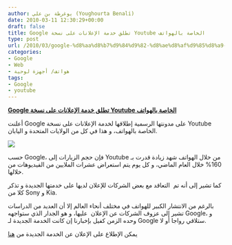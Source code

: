 ```yaml
---
author: يوغرطة بن علي (Youghourta Benali)
date: 2010-03-11 12:30:29+00:00
draft: false
title: Google تطلق خدمة الإعلانات على نسخة Youtube الخاصة بالهواتف
type: post
url: /2010/03/google-%d8%aa%d8%b7%d9%84%d9%82-%d8%ae%d8%af%d9%85%d8%a9-%d8%a7%d9%84%d8%a5%d8%b9%d9%84%d8%a7%d9%86%d8%a7%d8%aa-%d8%b9%d9%84%d9%89-%d9%86%d8%b3%d8%ae%d8%a9-youtube-%d8%a7%d9%84%d8%ae%d8%a7%d8%b5%d8%a9/
categories:
- Google
- Web
- هواتف/ أجهزة لوحية
tags:
- Google
- youtube
---
```


[**Google تطلق خدمة الإعلانات على نسخة Youtube الخاصة بالهواتف**](http://www.it-scoop.com/2010/03/google-%d8%aa%d8%b7%d9%84%d9%82-%d8%ae%d8%af%d9%85%d8%a9-%d8%a7%d9%84%d8%a5%d8%b9%d9%84%d8%a7%d9%86%d8%a7%d8%aa-%d8%b9%d9%84%d9%89-%d9%86%d8%b3%d8%ae%d8%a9-youtube-%d8%a7%d9%84%d8%ae%d8%a7%d8%b5%d8%a9/)


أعلنت Google على مدونتها الرسمية إطلاقها لخدمة الإعلانات على نسخة Youtube الخاصة بالهواتف، و هذا في كل من الولايات المتحدة و اليابان.

[![](http://4.bp.blogspot.com/_7ZYqYi4xigk/S5cnkCImsKI/AAAAAAAAFsA/Q9qdeRDKXFo/s1600/Mazda%2Bmobile%2Bad.jpg)
](http://www.it-scoop.com/2010/03/google-%d8%aa%d8%b7%d9%84%d9%82-%d8%ae%d8%af%d9%85%d8%a9-%d8%a7%d9%84%d8%a5%d8%b9%d9%84%d8%a7%d9%86%d8%a7%d8%aa-%d8%b9%d9%84%d9%89-%d9%86%d8%b3%d8%ae%d8%a9-youtube-%d8%a7%d9%84%d8%ae%d8%a7%d8%b5%d8%a9/)

حسب Google، فإن حجم الزيارات إلى Youtube من خلال الهواتف شهد زيادة قدرت بـ 160% خلال العام الماضي، و كل يوم يتم استعراض عشرات الملايين من الفيديوهات من خلالها.

كما تشير إلى أنه تم  التعاقد مع بعض الشركات للإعلان لديها على خدمتها الجديدة و تذكر كلا من Sony و Kia.

بالرغم من الانتشار الكبير للهواتف في مختلف أنحاء العالم إلا أن العديد من الدراسات تشير إلى عزوف الشركات عن الإعلان  عليها، و هو الجدار الذي ستواجهه Google، و وحده الزمن كفيل بإخبارنا إن كانت الخدمة الجديدة لـ Google ستلاقي رواجا أو لا.

يمكن الإطلاع على الإعلان عن الخدمة الجديدة من [هنا](http://googleblog.blogspot.com/2010/03/youtube-calling-now-serving-ads-on.html?utm_source=feedburner&utm_medium=feed&utm_campaign=Feed%3A+blogspot%2FMKuf+%28Official+Google+Blog%29&utm_content=Google+Reader)
